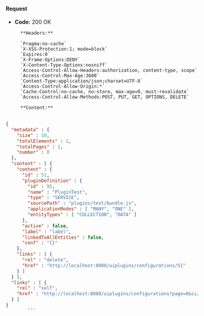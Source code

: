 #### Request

* **Code:** 200 OK

        **Headers:**

        `Pragma:no-cache`
        `X-XSS-Protection:1; mode=block`
        `Expires:0`
        `X-Frame-Options:DENY`
        `X-Content-Type-Options:nosniff`
        `Access-Control-Allow-Headers:authorization, content-type, scope`
        `Access-Control-Max-Age:3600`
        `Content-Type:application/json;charset=UTF-8`
        `Access-Control-Allow-Origin:*`
        `Cache-Control:no-cache, no-store, max-age=0, must-revalidate`
        `Access-Control-Allow-Methods:POST, PUT, GET, OPTIONS, DELETE`

        **Content:**

```json
    
{
  "metadata" : {
    "size" : 10,
    "totalElements" : 1,
    "totalPages" : 1,
    "number" : 0
  },
  "content" : [ {
    "content" : {
      "id" : 51,
      "pluginDefinition" : {
        "id" : 95,
        "name" : "PluginTest",
        "type" : "SERVICE",
        "sourcePath" : "plugins/test/bundle.js",
        "applicationModes" : [ "MANY", "ONE" ],
        "entityTypes" : [ "COLLECTION", "DATA" ]
      },
      "active" : false,
      "label" : "label",
      "linkedToAllEntities" : false,
      "conf" : "{}"
    },
    "links" : [ {
      "rel" : "delete",
      "href" : "http://localhost:8080/uiplugins/configurations/51"
    } ]
  } ],
  "links" : [ {
    "rel" : "self",
    "href" : "http://localhost:8080/uiplugins/configurations?page=0&size=10&sort=id,asc"
  } ]
}
        ```
